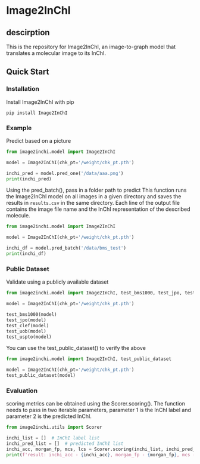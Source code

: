 # Image2InChI

## descirption

This is the repository for Image2InChI, an image-to-graph model that translates a molecular image to its InChI.

## Quick Start

### Installation

Install Image2InChI with pip

```shell
pip install Image2InChI
```

### Example

Predict based on a picture

```python
from image2inchi.model import Image2InChI

model = Image2InChI(chk_pt='/weight/chk_pt.pth')

inchi_pred = model.pred_one('/data/aaa.png')
print(inchi_pred)
```

Using the pred_batch(), pass in a folder path to predict This function runs the Image2InChI model on all images in a
given directory and saves the results in `results.csv` in the same directory. Each line of the output file contains the
image file name and the InChI representation of the described molecule.

```python
from image2inchi.model import Image2InChI

model = Image2InChI(chk_pt='/weight/chk_pt.pth')

inchi_df = model.pred_batch('/data/bms_test')
print(inchi_df)
```

### Public Dataset

Validate using a publicly available dataset

```python
from image2inchi.model import Image2InChI, test_bms1000, test_jpo, test_clef, test_uob, test_uspto

model = Image2InChI(chk_pt='/weight/chk_pt.pth')

test_bms1000(model)
test_jpo(model)
test_clef(model)
test_uob(model)
test_uspto(model)
```

You can use the test_public_dataset() to verify the above

```python
from image2inchi.model import Image2InChI, test_public_dataset

model = Image2InChI(chk_pt='/weight/chk_pt.pth')
test_public_dataset(model)
```

### Evaluation

scoring metrics can be obtained using the Scorer.scoring(). The function needs to pass in two iterable parameters,
parameter 1 is the InChI label and parameter 2 is the predicted InChI.

```python
from image2inchi.utils import Scorer

inchi_list = []  # InChI label list
inchi_pred_list = []  # predicted InChI list
inchi_acc, morgan_fp, mcs, lcs = Scorer.scoring(inchi_list, inchi_pred_list)
print(f'result: inchi_acc - {inchi_acc}, morgan_fp - {morgan_fp}, mcs - {mcs}, lcs - {lcs}')
```